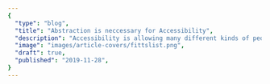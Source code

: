 ```yaml
---
{
  "type": "blog",
  "title": "Abstraction is neccessary for Accessibility",
  "description": "Accessibility is allowing many different kinds of people access to your GUI. Abstraction is the means of doing so without writing many different kinds of GUIs.",
  "image": "images/article-covers/fittslist.png",
  "draft": true,
  "published": "2019-11-28",
}
---
```

